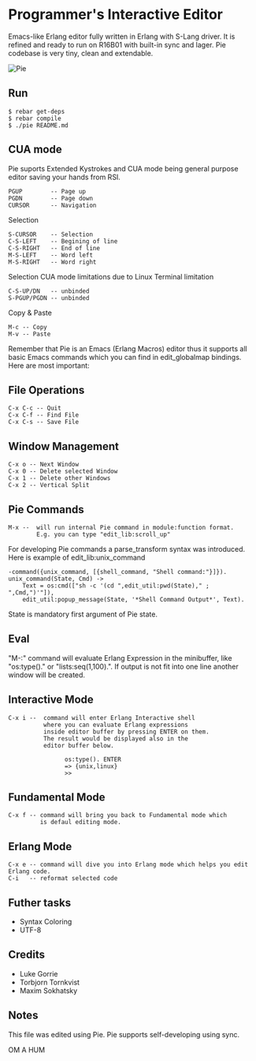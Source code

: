 Programmer's Interactive Editor
===============================

Emacs-like Erlang editor fully written in Erlang with S-Lang driver.
It is refined and ready to run on R16B01 with built-in sync and lager.
Pie codebase is very tiny, clean and extendable.

![Pie](http://synrc.com/lj/pie2.png)

Run
---

    $ rebar get-deps
    $ rebar compile
    $ ./pie README.md

CUA mode
--------

Pie suports Extended Kystrokes and CUA mode being general purpose
editor saving your hands from RSI.

    PGUP        -- Page up
    PGDN        -- Page down
    CURSOR      -- Navigation

Selection
    
    S-CURSOR    -- Selection
    C-S-LEFT    -- Begining of line
    C-S-RIGHT   -- End of line
    M-S-LEFT    -- Word left
    M-S-RIGHT   -- Word right

Selection CUA mode limitations due to Linux Terminal limitation 
    
    C-S-UP/DN   -- unbinded
    S-PGUP/PGDN -- unbinded
    
Copy & Paste

    M-c -- Copy
    M-v -- Paste

Remember that Pie is an Emacs (Erlang Macros) editor thus
it supports all basic Emacs commands which you can find
in edit_globalmap bindings. Here are most important:

File Operations
---------------

    C-x C-c -- Quit
    C-x C-f -- Find File
    C-x C-s -- Save File

Window Management
-----------------

    C-x o -- Next Window
    C-x 0 -- Delete selected Window
    C-x 1 -- Delete other Windows
    C-x 2 -- Vertical Split 
    
Pie Commands
------------

    M-x --  will run internal Pie command in module:function format.
            E.g. you can type "edit_lib:scroll_up"

For developing Pie commands a parse_transform syntax was introduced.
Here is example of edit_lib:unix_command

    -command({unix_command, [{shell_command, "Shell command:"}]}).
    unix_command(State, Cmd) ->
        Text = os:cmd(["sh -c '(cd ",edit_util:pwd(State)," ; ",Cmd,")'"]),
        edit_util:popup_message(State, '*Shell Command Output*', Text).

State is mandatory first argument of Pie state.

Eval
----

"M-:" command will evaluate Erlang Expression in the minibuffer,
like "os:type()." or "lists:seq(1,100).". If output is not fit into
one line another window will be created.

Interactive Mode
----------------

    C-x i --  command will enter Erlang Interactive shell 
              where you can evaluate Erlang expressions 
              inside editor buffer by pressing ENTER on them.
              The result would be displayed also in the 
              editor buffer below.

                    os:type(). ENTER
                    => {unix,linux}
                    >>

Fundamental Mode
----------------

    C-x f -- command will bring you back to Fundamental mode which
             is defaul editing mode.

Erlang Mode
-----------

    C-x e -- command will dive you into Erlang mode which helps you edit Erlang code.
    C-i   -- reformat selected code

Futher tasks
------------

* Syntax Coloring
* UTF-8

Credits
-------

* Luke Gorrie
* Torbjorn Tornkvist
* Maxim Sokhatsky

Notes
-----

This file was edited using Pie.
Pie supports self-developing using sync.

OM A HUM
